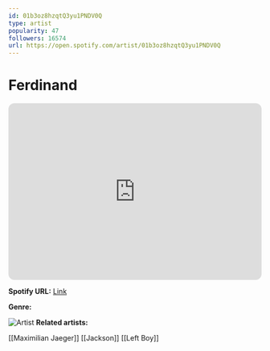 ```yaml
---
id: 01b3oz8hzqtQ3yu1PNDV0Q
type: artist
popularity: 47
followers: 16574
url: https://open.spotify.com/artist/01b3oz8hzqtQ3yu1PNDV0Q
---
```

# Ferdinand

<iframe style="border-radius:12px" src="https://open.spotify.com/embed/artist/01b3oz8hzqtQ3yu1PNDV0Q" width="100%" height="352" frameBorder="0" allowfullscreen="" allow="autoplay; clipboard-write; encrypted-media; fullscreen; picture-in-picture" loading="lazy"></iframe>

**Spotify URL:** [Link](https://open.spotify.com/artist/01b3oz8hzqtQ3yu1PNDV0Q)

**Genre:** 

![Artist](https://i.scdn.co/image/ab6761610000e5ebdb59ecadd99dd0ff784f9b51)
**Related artists:**

[[Maximilian Jaeger]]
[[Jackson]]
[[Left Boy]]
